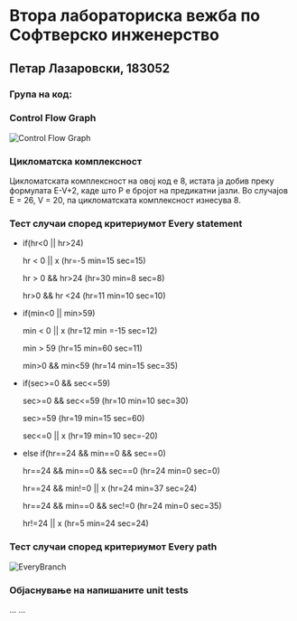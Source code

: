 # Втора лабораториска вежба по Софтверско инженерство

## Петар Лазаровски, 183052

### Група на код:

### Control Flow Graph

![Control Flow Graph](https://user-images.githubusercontent.com/82048002/119946021-7098e500-bf96-11eb-9ece-c5cbc6a10818.png)

### Цикломатска комплексност

Цикломатската комплексност на овој код е 8, истата ја добив преку формулата E-V+2, каде што P е бројот на предикатни јазли. Во случајoв E = 26, V = 20, па цикломатската комплексност изнесува 8.

### Тест случаи според критериумот Every statement

- if(hr<0 || hr>24)

   hr < 0 || x (hr=-5 min=15 sec=15)
   
   hr > 0 && hr>24 (hr=30 min=8 sec=8)
   
   hr>0 && hr <24 (hr=11 min=10 sec=10)
   
- if(min<0 || min>59)
 
   min < 0 || x (hr=12 min =-15 sec=12)
   
   min > 59 (hr=15 min=60 sec=11)
   
   min>0 && min<59 (hr=14 min=15 sec=35)
   
- if(sec>=0 && sec<=59)

   sec>=0 && sec<=59 (hr=10 min=10 sec=30)
   
   sec>=59 (hr=19 min=15 sec=60)
   
   sec<=0 || x (hr=19 min=10 sec=-20)
   
- else if(hr==24 && min==0 && sec==0)
 
   hr==24 && min==0 && sec==0 (hr=24 min=0 sec=0)
   
   hr==24 && min!=0 || x (hr=24 min=37 sec=24)
   
   hr==24 && min==0 && sec!=0 (hr=24 min=0 sec=35)
   
   hr!=24 || x (hr=5 min=24 sec=24) 

### Тест случаи според критериумот Every path

![ЕveryBranch](https://user-images.githubusercontent.com/82048002/119946370-db4a2080-bf96-11eb-9846-a9564bb50330.png)

### Објаснување на напишаните unit tests
... ...
